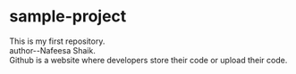 # sample-project
This is my first repository.
</br>
author--Nafeesa Shaik.
</br>
Github is a website where developers store their code  or upload their code.
